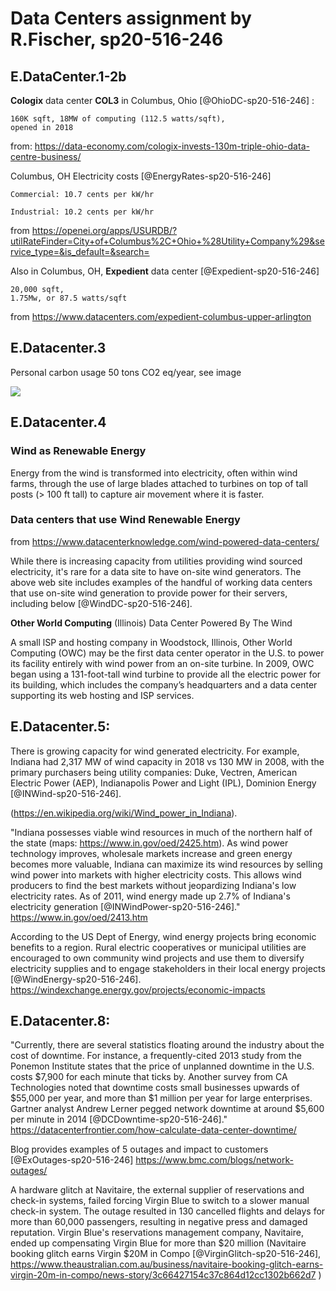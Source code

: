 # Data Centers assignment by R.Fischer, sp20-516-246

## E.DataCenter.1-2b

**Cologix** data center **COL3** in Columbus, Ohio [@OhioDC-sp20-516-246] : 

    160K sqft, 18MW of computing (112.5 watts/sqft), 
    opened in 2018

from: <https://data-economy.com/cologix-invests-130m-triple-ohio-data-centre-business/>

Columbus, OH Electricity costs [@EnergyRates-sp20-516-246] 

    Commercial: 10.7 cents per kW/hr 

    Industrial: 10.2 cents per kW/hr

from <https://openei.org/apps/USURDB/?utilRateFinder=City+of+Columbus%2C+Ohio+%28Utility+Company%29&service_type=&is_default=&search=>

Also in Columbus, OH,  **Expedient** data center [@Expedient-sp20-516-246]
 
    20,000 sqft,
    1.75Mw, or 87.5 watts/sqft

from  <https://www.datacenters.com/expedient-columbus-upper-arlington>

## E.Datacenter.3

Personal carbon usage 50 tons CO2 eq/year, see image

![](images/personalcarbon.PNG)

## E.Datacenter.4

### Wind as Renewable Energy
Energy from the wind is transformed into electricity, often within wind farms, through the use of large blades attached to turbines on top of tall posts (> 100 ft tall) to capture air movement where it is faster.   

### Data centers that use Wind Renewable Energy

from <https://www.datacenterknowledge.com/wind-powered-data-centers/>

While there is increasing capacity from utilities providing wind sourced electricity, it's rare for a data site to have on-site wind generators.  The above web site includes examples of the handful of working data centers that use on-site wind generation to provide power for their servers, including below [@WindDC-sp20-516-246].

**Other World Computing** (Illinois)
Data Center Powered By The Wind

A small lSP and hosting company in Woodstock, Illinois, Other World Computing (OWC) may be the first data center operator in the U.S. to power its facility entirely with wind power from an on-site turbine. In 2009, OWC began using a 131-foot-tall wind turbine to provide all the electric power for its building, which includes the company’s headquarters and a data center supporting its web hosting and ISP services.

## E.Datacenter.5:

There is growing capacity for wind generated electricity.
For example, Indiana had 2,317 MW of wind capacity in 2018 vs 130 MW in 2008, with the primary purchasers being utility companies: Duke, Vectren, American Electric Power (AEP), Indianapolis Power and Light (IPL), Dominion Energy [@INWind-sp20-516-246].

(<https://en.wikipedia.org/wiki/Wind_power_in_Indiana>).

"Indiana possesses viable wind resources in much of the northern half of the state (maps: <https://www.in.gov/oed/2425.htm>).  As wind power technology improves, wholesale markets increase and green energy becomes more valuable, Indiana can maximize its wind resources by selling wind power into markets with higher electricity costs. This allows wind producers to find the best markets without jeopardizing Indiana's low electricity rates. As of 2011, wind energy made up 2.7% of Indiana's electricity generation [@INWindPower-sp20-516-246]."  <https://www.in.gov/oed/2413.htm>

According to the US Dept of Energy, wind energy projects bring economic benefits to a region.  Rural electric cooperatives or municipal utilities are encouraged to own community wind projects and use them to diversify electricity supplies and to engage stakeholders in their local energy projects [@WindEnergy-sp20-516-246]. <https://windexchange.energy.gov/projects/economic-impacts>

## E.Datacenter.8:

"Currently, there are several statistics floating around the industry about the cost of downtime. For instance, a frequently-cited 2013 study from the Ponemon Institute states that the price of unplanned downtime in the U.S. costs $7,900 for each minute that ticks by. Another survey from CA Technologies noted that downtime costs small businesses upwards of $55,000 per year, and more than $1 million per year for large enterprises. Gartner analyst Andrew Lerner pegged network downtime at around $5,600 per minute in 2014 [@DCDowntime-sp20-516-246]." <https://datacenterfrontier.com/how-calculate-data-center-downtime/>

Blog provides examples of 5 outages and impact to customers [@ExOutages-sp20-516-246]  <https://www.bmc.com/blogs/network-outages/>

A hardware glitch at Navitaire, the external supplier of reservations and check-in systems, failed forcing Virgin Blue to switch to a slower manual check-in system.  The outage resulted in 130 cancelled flights and delays for more than 60,000 passengers, resulting in negative press and damaged reputation. Virgin Blue's reservations management company, Navitaire, ended up compensating Virgin Blue for more than $20 million (Navitaire booking glitch earns Virgin $20M in Compo [@VirginGlitch-sp20-516-246], <https://www.theaustralian.com.au/business/navitaire-booking-glitch-earns-virgin-20m-in-compo/news-story/3c66427154c37c864d12cc1302b662d7> )
 